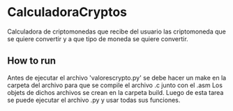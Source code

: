# CalculadoraCryptos
Calculadora de criptomonedas que recibe del usuario las criptomoneda que se quiere convertir y a que tipo de moneda se quiere convertir.

## How to run
Antes de ejecutar el archivo 'valorescrypto.py' se debe hacer un make en la carpeta del archivo para que se compile el archivo .c junto con el .asm
Los objets de dichos archivos se crean en la carpeta build. Luego de esta tarea se puede ejecutar el archivo .py y usar todas sus funciones.
